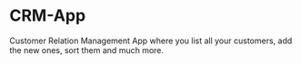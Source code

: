 # CRM-App
Customer Relation Management App where you list all your customers, add the new ones, sort them and much more.
